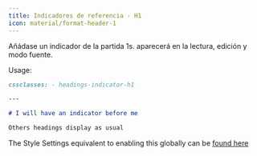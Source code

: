 ```yaml
---
title: Indicadores de referencia - H1
icon: material/format-header-1
---
```


Añádase un indicador de la partida 1s. aparecerá en la lectura, edición y
modo fuente.

Usage:

```md
cssclasses: - headings-indicator-h1

---

# I will have an indicator before me

Others headings display as usual
```

The Style Settings equivalent to enabling this globally can be [found here](../../Style-Settings/Editor/Typography/headings/index.md#for-heading-1)
